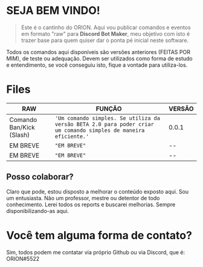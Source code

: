 # SEJA BEM VINDO!

> Este é o cantinho do ORION. Aqui vou publicar comandos e eventos em formato "raw" para **Discord Bot Maker**, meu objetivo com isto é trazer base para quem quiser dar o ponta pé inicial neste software.

Todos os comandos aqui disponíveis são versões anteriores (FEITAS POR MIM), de teste ou adequação. Devem ser utilizados como forma de estudo e entendimento, se você conseguiu isto, fique a vontade para utiliza-los.

# Files

|       RAW         |FUNÇÃO                        |VERSÃO                         |
|----------------|-------------------------------|-----------------------------|
|Comando Ban/Kick (Slash)|`'Um comando simples. Se utiliza da versão BETA 2.0 para poder criar um comando simples de maneira eficiente.'`            |0.0.1            |
|EM BREVE          |`"EM BREVE"`            |--           |
|EM BREVE          |`"EM BREVE"`            |--           |


## Posso colaborar? 

Claro que pode, estou disposto a melhorar o conteúdo exposto aqui. Sou um entusiasta. Não um professor, mestre ou detentor de todo conhecimento. Lerei todos os reports e buscarei melhorias. Sempre disponibilizando-as aqui.

# Você tem alguma forma de contato?

Sim, todos podem me contatar via próprio Github ou via Discord, que é:
ORION#5522

